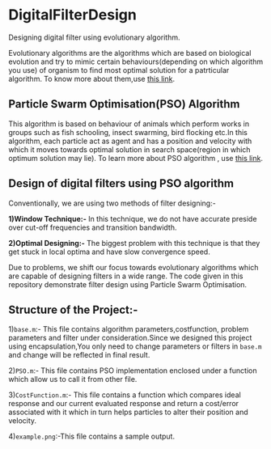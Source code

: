 # DigitalFilterDesign
Designing digital filter using evolutionary algorithm.

Evolutionary algorithms are the algorithms which are based on biological evolution and try to mimic certain behaviours(depending on which algorithm you use) of organism to find most optimal solution for a patrticular algorithm. To know more about them,use [this link](https://en.wikipedia.org/wiki/Evolutionary_algorithm).

## Particle Swarm Optimisation(PSO) Algorithm
This algorithm is based on behaviour of animals which perform works in groups such as fish schooling, insect swarming, bird flocking etc.In this algorithm, each particle act as agent and has a position and velocity with which it moves towards optimal solution in search space(region in which optimum solution may lie). To learn more about PSO algorithm , use [this link](https://en.wikipedia.org/wiki/Particle_swarm_optimization).

## Design of digital filters using PSO algorithm
Conventionally, we are using two methods of filter designing:-

**1)Window Technique:-** In this technique, we do not have accurate preside over cut-off frequencies and transition bandwidth.

**2)Optimal Designing:-** The biggest problem with this technique is that they get stuck in local optima and have slow convergence speed.

Due to problems, we shift our focus towards evolutionary algorithms which are capable of designing filters in a wide range. The code given in this repository demonstrate   filter design using Particle Swarm Optimisation.

## Structure of the Project:-

1)`base.m`:- This file contains algorithm parameters,costfunction, problem parameters and filter under consideration.Since we designed this project using encapsulation,You only need to change parameters or filters in `base.m` and change will be reflected in final result.

2)`PSO.m`:- This file contains PSO implementation enclosed under a function which allow us to call it from other file.

3)`CostFunction.m`:- This file contains a function which compares ideal response and our current evaluated response and return a cost/error associated with it which in turn helps particles to alter their position and velocity.

4)`example.png`:-This file contains a sample output.
